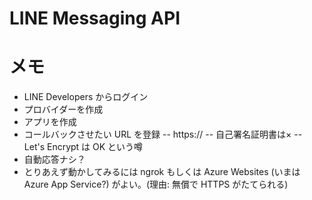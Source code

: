 # LINE Messaging API

# メモ

- LINE Developers からログイン
- プロバイダーを作成
- アプリを作成
- コールバックさせたい URL を登録
-- https:// 
-- 自己署名証明書は×
-- Let's Encrypt は OK という噂
- 自動応答ナシ？
- とりあえず動かしてみるには ngrok もしくは Azure Websites (いまは Azure App Service?) がよい。(理由: 無償で HTTPS がたてられる)


